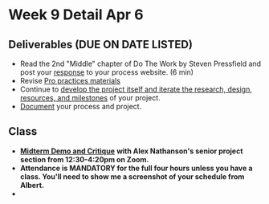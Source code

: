 # Week 9 Detail Apr 6

## Deliverables \(DUE ON DATE LISTED\)

* Read the 2nd "Middle" chapter of Do The Work by Steven Pressfield and post your [response](../assignments/responses.md) to your process website. \(6 min\)
* Revise [Pro practices materials](../end_of_semester_deliverables/pro_practices_revisions.md)
* Continue to [develop the project itself and iterate the research, design, resources, and milestones](../project_plan/) of your project.
* [Document](../pre-work/website.md) your process and project.

## Class

* [**Midterm Demo and Critique**](../critiques-demos-presentations-and-exhibition/project_demo.md) **with Alex Nathanson's senior project section from 12:30-4:20pm on Zoom.**
* **Attendance is MANDATORY for the full four hours unless you have a class. You'll need to show me a screenshot of your schedule from Albert.**
* 
